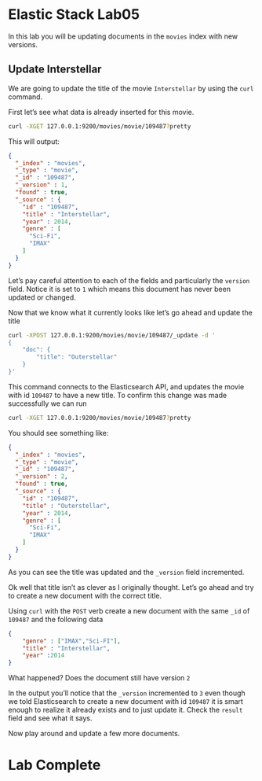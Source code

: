 # Elastic Stack Lab05
In this lab you will be updating documents in the `movies` index with new versions. 

## Update Interstellar 
We are going to update the title of the movie `Interstellar` by using the `curl` command.  

First let’s see what data is already inserted for this movie. 

```bash
curl -XGET 127.0.0.1:9200/movies/movie/109487?pretty
```

This will output: 

```json
{
  "_index" : "movies",
  "_type" : "movie",
  "_id" : "109487",
  "_version" : 1,
  "found" : true,
  "_source" : {
    "id" : "109487",
    "title" : "Interstellar",
    "year" : 2014,
    "genre" : [
      "Sci-Fi",
      "IMAX"
    ]
  }
}
```

Let’s pay careful attention to each of the fields and particularly the `version` field. Notice it is set to `1` which means this document has never been updated or changed. 

Now that we know what it currently looks like let’s go ahead and update the title

```bash
curl -XPOST 127.0.0.1:9200/movies/movie/109487/_update -d '
{
    "doc": {
        "title": "Outerstellar"
    }
}'
```

This command connects to the Elasticsearch API, and updates the movie with id `109487` to have a new title. To confirm this change was made successfully we can run

```bash
curl -XGET 127.0.0.1:9200/movies/movie/109487?pretty
```

You should see something like: 
```json
{
  "_index" : "movies",
  "_type" : "movie",
  "_id" : "109487",
  "_version" : 2,
  "found" : true,
  "_source" : {
    "id" : "109487",
    "title" : "Outerstellar",
    "year" : 2014,
    "genre" : [
      "Sci-Fi",
      "IMAX"
    ]
  }
}
```

As you can see the title was updated and the `_version` field incremented.  

Ok well that title isn’t as clever as I originally thought.  Let’s go ahead and try to create a new document with the correct title. 

Using `curl`  with the `POST` verb create a new document with the same `_id` of `109487` and the following data 
```json
{
    "genre" : ["IMAX","Sci-FI"], 
    "title" : "Interstellar", 
    "year" :2014
}
```

What happened?  Does the document still have version `2`

In the output you’ll notice that the `_version` incremented to `3`  even though we told Elasticsearch to create a new document with id `109487` it is smart enough to realize it already exists and to just update it.  Check the `result` field and see what it says. 

Now play around and update a few more documents. 

# Lab Complete 
